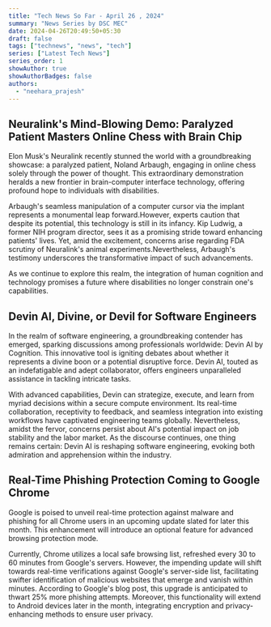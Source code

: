 ```yaml
---
title: "Tech News So Far - April 26 , 2024"
summary: "News Series by DSC MEC"
date: 2024-04-26T20:49:50+05:30
draft: false
tags: ["technews", "news", "tech"]
series: ["Latest Tech News"]
series_order: 1
showAuthor: true
showAuthorBadges: false
authors:
  - "neehara_prajesh"
---
```


## Neuralink's Mind-Blowing Demo: Paralyzed Patient Masters Online Chess with Brain Chip

Elon Musk's Neuralink recently stunned the world with a groundbreaking showcase: a paralyzed patient, Noland Arbaugh, engaging in online chess solely through the power of thought. This extraordinary demonstration heralds a new frontier in brain-computer interface technology,
offering profound hope to individuals with disabilities.

Arbaugh's seamless manipulation of a computer cursor via the implant represents a monumental leap forward.However, experts caution that despite its potential, this technology is still in its infancy. Kip Ludwig, a former NIH program director, sees it as a promising stride toward enhancing patients' lives. Yet, amid the excitement, concerns arise regarding FDA scrutiny of Neuralink's animal experiments.Nevertheless, Arbaugh's testimony underscores the transformative impact of such advancements.

As we continue to explore this realm, the integration of human cognition and technology promises a future where disabilities no longer constrain one's capabilities.

## Devin AI, Divine, or Devil for Software Engineers

In the realm of software engineering, a groundbreaking contender has emerged, sparking discussions among professionals worldwide: Devin AI by Cognition. This innovative tool is igniting debates about whether it represents a divine boon or a potential disruptive force. Devin AI, touted as an indefatigable and adept collaborator, offers engineers unparalleled assistance in tackling intricate tasks.

With advanced capabilities, Devin can strategize, execute, and learn from myriad decisions within a secure compute environment. Its real-time collaboration, receptivity to feedback, and seamless integration into existing workflows have captivated engineering teams globally. Nevertheless, amidst the fervor, concerns persist about AI's potential impact on job stability and the labor market. As the discourse continues, one thing remains certain: Devin AI is reshaping software engineering, evoking both admiration and apprehension within the industry.

## Real-Time Phishing Protection Coming to Google Chrome

Google is poised to unveil real-time protection against malware and phishing for all Chrome users in an upcoming update slated for later this month. This enhancement will introduce an optional feature for advanced browsing protection mode.

Currently, Chrome utilizes a local safe browsing list, refreshed every 30 to 60 minutes from Google's servers. However, the impending update will shift towards real-time verifications against Google's server-side list, facilitating swifter identification of malicious websites that emerge and vanish within minutes. According to Google's blog post, this upgrade is anticipated to thwart 25% more phishing attempts. Moreover, this functionality will extend to Android devices later in the month, integrating encryption and privacy-enhancing methods to ensure user privacy.
